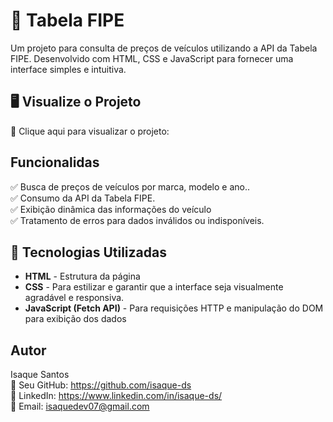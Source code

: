 # 🚗 Tabela FIPE
Um projeto para consulta de preços de veículos utilizando a API da Tabela FIPE. Desenvolvido com HTML, CSS e JavaScript para fornecer uma interface simples e intuitiva.
## 🖥️ Visualize o Projeto

🔗 Clique aqui para visualizar o projeto: 

## Funcionalidas
✅ Busca de preços de veículos por marca, modelo e ano..<br>
✅ Consumo da API da Tabela FIPE.<br>
✅ Exibição dinâmica das informações do veículo<br>
✅ Tratamento de erros para dados inválidos ou indisponíveis.

## 🚀 Tecnologias Utilizadas

- **HTML** - Estrutura da página
- **CSS** - Para estilizar e garantir que a interface seja visualmente agradável e responsiva.
- **JavaScript (Fetch API)** -  Para requisições HTTP e manipulação do DOM para exibição dos dados



## Autor

  Isaque Santos <br>
🔗 Seu GitHub: https://github.com/isaque-ds <br>
🔗 LinkedIn: https://www.linkedin.com/in/isaque-ds/ <br>
🔗 Email: isaquedev07@gmail.com

